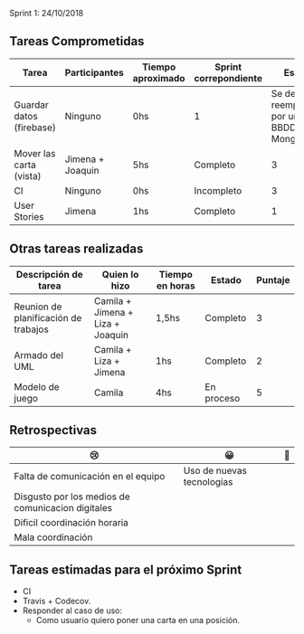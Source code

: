 Sprint 1: 24/10/2018


## Tareas Comprometidas
|  Tarea | Participantes | Tiempo aproximado | Sprint correpondiente | Estado | Puntaje |
|  ------ | ------ | ------ | ------ | ------ | ------ |
|  Guardar datos (firebase) | Ninguno | 0hs | 1 | Se decidió reemplazarlo por una BBDD en Mongo | 0 |
| Mover las carta (vista) |  Jimena + Joaquin | 5hs | Completo | 3 |
| CI | Ninguno | 0hs | Incompleto | 3 |
| User Stories | Jimena | 1hs | Completo | 1 |

## Otras tareas realizadas

| Descripción de tarea | Quien lo hizo | Tiempo en horas | Estado | Puntaje |
| ------ | ------ | ------ | ------ | ------ |
| Reunion de planificación de trabajos | Camila + Jimena + Liza + Joaquin | 1,5hs | Completo | 3 |
| Armado del UML | Camila + Liza + Jimena | 1hs | Completo | 2 |
| Modelo de juego | Camila | 4hs | En proceso | 5 |

## Retrospectivas

| 😢 | 😀 | 💫 |
| ------ | ------ | ------ |
| Falta de comunicación en el equipo | Uso de nuevas tecnologías |  | 
| Disgusto por los medios de comunicacion digitales |  |  | 
| Dificil coordinación horaria |  |  | 
| Mala coordinación |  |  | 

## Tareas estimadas para el próximo Sprint

- CI
- Travis + Codecov.
- Responder al caso de uso:
  - Como usuario quiero poner una carta en una posición.